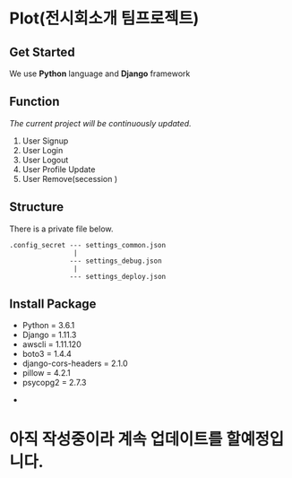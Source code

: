 
# Plot(전시회소개 팀프로젝트)


## Get Started

We use **Python** language and **Django** framework

## Function

*The current project will be continuously updated.*

1. User Signup
2. User Login
3. User Logout
4. User Profile Update
5. User Remove(secession
)

## Structure

There is a private file below.

```
.config_secret --- settings_common.json
                |
               --- settings_debug.json
                |
               --- settings_deploy.json
```

## Install Package

* Python = 3.6.1
* Django = 1.11.3
* awscli = 1.11.120
* boto3 = 1.4.4
* django-cors-headers = 2.1.0
* pillow = 4.2.1
* psycopg2 = 2.7.3



-
# 아직 작성중이라 계속 업데이트를 할예정입니다.


